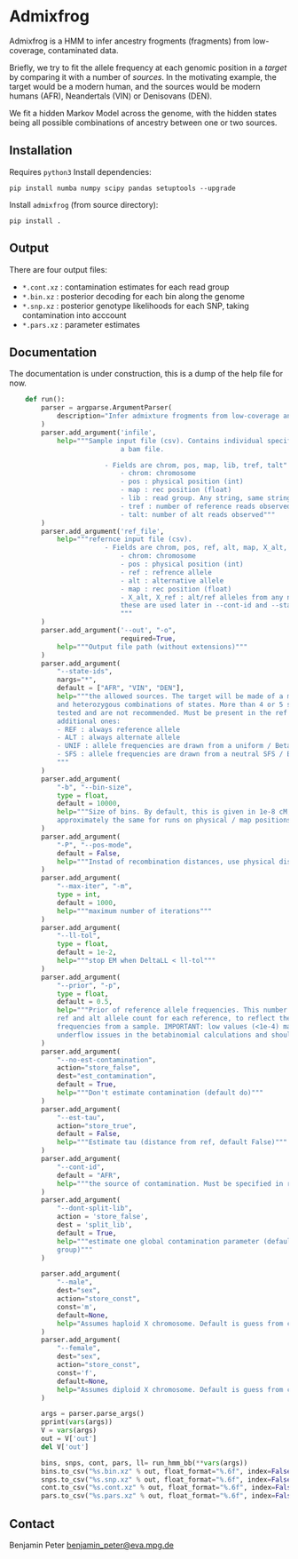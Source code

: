 # Admixfrog
Admixfrog is a HMM to infer ancestry frogments (fragments) from low-coverage, contaminated data. 

Briefly, we try to fit the allele frequency at each genomic position in a _target_ by
comparing it with a number of _sources_. In the motivating example, the target would be a
modern human, and the sources would be modern humans (AFR), Neandertals (VIN) or
Denisovans (DEN).

We fit a hidden Markov Model across the genome, with the hidden states being all possible
combinations of ancestry between one or two sources.

## Installation
Requires `python3`
Install dependencies:
```
pip install numba numpy scipy pandas setuptools --upgrade
```

Install `admixfrog` (from source directory):
```
pip install .
```

## Output
There are four output files:
 - `*.cont.xz` : contamination estimates for each read group
 - `*.bin.xz` : posterior decoding for each bin along the genome
 - `*.snp.xz` : posterior genotype likelihoods for each SNP, taking contamination into
   acccount
- `*.pars.xz` : parameter estimates



## Documentation
The documentation is under construction, this is a dump of the help file for now.

```python
    def run():
        parser = argparse.ArgumentParser(
            description="Infer admixture frogments from low-coverage and contaminated genomes"
        )
        parser.add_argument('infile', 
            help="""Sample input file (csv). Contains individual specific data, obtained from
                            a bam file.

                        - Fields are chrom, pos, map, lib, tref, talt"
                            - chrom: chromosome
                            - pos : physical position (int)
                            - map : rec position (float)
                            - lib : read group. Any string, same string assumes same contamination 
                            - tref : number of reference reads observed
                            - talt: number of alt reads observed"""
        )
        parser.add_argument('ref_file', 
            help="""refernce input file (csv). 
                        - Fields are chrom, pos, ref, alt, map, X_alt, X_ref
                            - chrom: chromosome
                            - pos : physical position (int)
                            - ref : refrence allele
                            - alt : alternative allele
                            - map : rec position (float)
                            - X_alt, X_ref : alt/ref alleles from any number of sources / contaminant populations.
                            these are used later in --cont-id and --state-id flags
                            """
        )
        parser.add_argument('--out', "-o",
                            required=True,
            help="""Output file path (without extensions)"""
        )
        parser.add_argument(
            "--state-ids",
            nargs="*",
            default = ["AFR", "VIN", "DEN"],
            help="""the allowed sources. The target will be made of a mix of all homozygous
            and heterozygous combinations of states. More than 4 or 5 sources have not been
            tested and are not recommended. Must be present in the ref file, with a few
            additional ones:
            - REF : always reference allele
            - ALT : always alternate allele
            - UNIF : allele frequencies are drawn from a uniform / Beta(1, 1) distribution
            - SFS : allele frequencies are drawn from a neutral SFS / Beta(0.5, 0.5) distribution
            """
        )
        parser.add_argument(
            "-b", "--bin-size",
            type = float,
            default = 10000,
            help="""Size of bins. By default, this is given in 1e-8 cM, so that the unit is
            approximately the same for runs on physical / map positions"""
        )
        parser.add_argument(
            "-P", "--pos-mode",
            default = False,
            help="""Instad of recombination distances, use physical distances for binning"""
        )
        parser.add_argument(
            "--max-iter", "-m",
            type = int,
            default = 1000,
            help="""maximum number of iterations"""
        )
        parser.add_argument(
            "--ll-tol",
            type = float,
            default = 1e-2,
            help="""stop EM when DeltaLL < ll-tol"""
        )
        parser.add_argument(
            "--prior", "-p",
            type = float,
            default = 0.5,
            help="""Prior of reference allele frequencies. This number is added to both the
            ref and alt allele count for each reference, to reflect the uncertainty in allele
            frequencies from a sample. IMPORTANT: low values (<1e-4) may lead to
            underflow issues in the betabinomial calculations and should be avoided"""
        )
        parser.add_argument(
            "--no-est-contamination", 
            action="store_false",
            dest="est_contamination",
            default = True,
            help="""Don't estimate contamination (default do)"""
        )
        parser.add_argument(
            "--est-tau", 
            action="store_true",
            default = False,
            help="""Estimate tau (distance from ref, default False)"""
        )
        parser.add_argument(
            "--cont-id",
            default = "AFR",
            help="""the source of contamination. Must be specified in ref file"""
        )
        parser.add_argument(
            "--dont-split-lib",
            action = 'store_false',
            dest = 'split_lib',
            default = True,
            help="""estimate one global contamination parameter (default: one per read
            group)"""
        )

        parser.add_argument(
            "--male",
            dest="sex",
            action="store_const",
            const='m',
            default=None,
            help="Assumes haploid X chromosome. Default is guess from coverage"
        )
        parser.add_argument(
            "--female",
            dest="sex",
            action="store_const",
            const='f',
            default=None,
            help="Assumes diploid X chromosome. Default is guess from coverage"
        )

        args = parser.parse_args()
        pprint(vars(args))
        V = vars(args)
        out = V['out']
        del V['out']

        bins, snps, cont, pars, ll= run_hmm_bb(**vars(args))
        bins.to_csv("%s.bin.xz" % out, float_format="%.6f", index=False, compression="xz")
        snps.to_csv("%s.snp.xz" % out, float_format="%.6f", index=False, compression="xz")
        cont.to_csv("%s.cont.xz" % out, float_format="%.6f", index=False, compression="xz")
        pars.to_csv("%s.pars.xz" % out, float_format="%.6f", index=False, compression="xz")

```

## Contact
Benjamin Peter [benjamin_peter@eva.mpg.de](benjamin_peter@eva.mpg.de)
